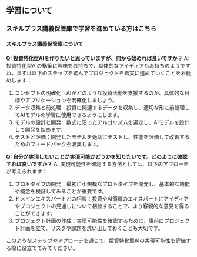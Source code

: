## 学習について
### スキルプラス講義保管庫で学習を進めている方はこちら
#### スキルプラス講義保管庫について

**Q: 投資特化型AIを作りたいと思っていますが、何から始めれば良いですか？**
A: 投資特化型AIの構築に興味をお持ちで、具体的なアイディアもお持ちのようですね。まずは以下のステップを踏んでプロジェクトを着実に進めていくことをお勧めします：
1. コンセプトの明確化：AIがどのような投資活動を支援するのか、具体的な目標やアプリケーションを明確化しましょう。
2. データ収集と前処理：投資に関連するデータを収集し、適切な形に前処理してAIモデルの学習に使用できるようにします。
3. モデルの設計と開発：数式に沿ったアルゴリズムを選定し、AIモデルを設計して開発を始めます。
4. テストと評価：開発したモデルを適切にテストし、性能を評価して改善するためのフィードバックを収集します。

**Q: 自分が実現したいことが実現可能かどうかを知りたいです。どのように確認すれば良いですか？**
A: 実現可能性を確認する方法としては、以下のアプローチが考えられます：
1. プロトタイプの開発：最初に小規模なプロトタイプを開発し、基本的な機能や概念を検証してみることが重要です。
2. ドメインエキスパートとの相談：投資やAI領域のエキスパートにアイディアやプロジェクトの見通しについて相談することで、より客観的な意見を得ることができます。
3. プロジェクト計画の作成：実珸可能性を確認するために、事前にプロジェクト計画を立て、リスクや課題を洗い出しておくことも大切です。

このようなステップやアプローチを通じて、投資特化型AIの実現可能性を評価する際に役立ててみてください。
